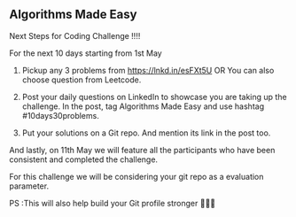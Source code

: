  ## Algorithms Made Easy
 
 Next Steps for Coding Challenge !!!!

For the next 10 days starting from 1st May

1. Pickup any 3 problems from https://lnkd.in/esFXt5U
OR You can also choose question from Leetcode.

2. Post your daily questions on LinkedIn to showcase you are taking up the challenge. In the post, tag Algorithms Made Easy and use hashtag #10days30problems.

3. Put your solutions on a Git repo. And mention its link in the post too.

And lastly, on 11th May we will feature all the participants who have been consistent and completed the challenge.

For this challenge we will be considering your git repo as a evaluation parameter.

PS :This will also help build your Git profile stronger 🤘🤘🤘
